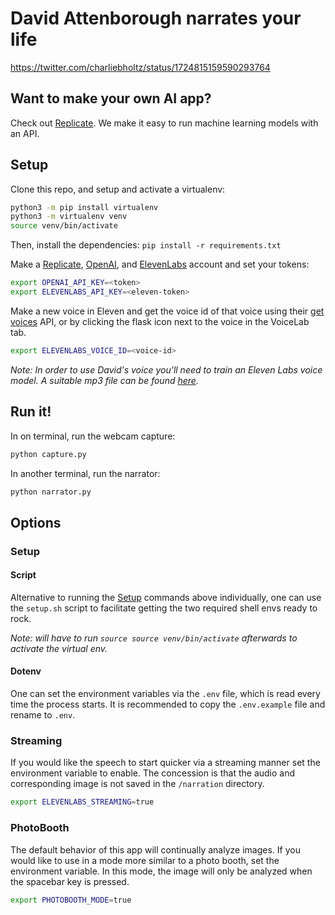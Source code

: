 # David Attenborough narrates your life

https://twitter.com/charliebholtz/status/1724815159590293764

## Want to make your own AI app?

Check out [Replicate](https://replicate.com). We make it easy to run machine learning models with an API.

## Setup

Clone this repo, and setup and activate a virtualenv:

```bash
python3 -m pip install virtualenv
python3 -m virtualenv venv
source venv/bin/activate
```

Then, install the dependencies:
`pip install -r requirements.txt`

Make a [Replicate](https://replicate.com), [OpenAI](https://beta.openai.com/), and [ElevenLabs](https://elevenlabs.io) account and set your tokens:

```bash
export OPENAI_API_KEY=<token>
export ELEVENLABS_API_KEY=<eleven-token>
```

Make a new voice in Eleven and get the voice id of that voice using their [get voices](https://elevenlabs.io/docs/api-reference/voices) API, or by clicking the flask icon next to the voice in the VoiceLab tab.

```bash
export ELEVENLABS_VOICE_ID=<voice-id>
```

_Note: In order to use David's voice you'll need to train an Eleven Labs voice model. A suitable mp3 file can be found [here](https://github.com/cbh123/narrator/issues/3#issuecomment-1813250652)._

## Run it!

In on terminal, run the webcam capture:

```bash
python capture.py
```

In another terminal, run the narrator:

```bash
python narrator.py
```

## Options

### Setup

#### Script

Alternative to running the [Setup](#setup) commands above individually, one can use the `setup.sh` script to facilitate getting the two required shell envs ready to rock.

_Note: will have to run `source source venv/bin/activate` afterwards to activate the virtual env._

#### Dotenv

One can set the environment variables via the `.env` file, which is read every time the process starts. It is recommended to copy the `.env.example` file and rename to `.env`.

### Streaming

If you would like the speech to start quicker via a streaming manner set the environment variable to enable. The concession is that the audio and corresponding image is not saved in the `/narration` directory.

```bash
export ELEVENLABS_STREAMING=true
```

### PhotoBooth

The default behavior of this app will continually analyze images. If you would like to use in a mode more similar to a photo booth, set the environment variable. In this mode, the image will only be analyzed when the spacebar key is pressed.

```bash
export PHOTOBOOTH_MODE=true
```
